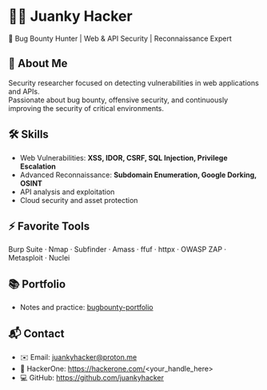 # 👨‍💻 Juanky Hacker
🔎 Bug Bounty Hunter | Web & API Security | Reconnaissance Expert

## 🚀 About Me
Security researcher focused on detecting vulnerabilities in web applications and APIs.  
Passionate about bug bounty, offensive security, and continuously improving the security of critical environments.

## 🛠️ Skills
- Web Vulnerabilities: **XSS, IDOR, CSRF, SQL Injection, Privilege Escalation**
- Advanced Reconnaissance: **Subdomain Enumeration, Google Dorking, OSINT**
- API analysis and exploitation
- Cloud security and asset protection

## ⚡ Favorite Tools
Burp Suite · Nmap · Subfinder · Amass · ffuf · httpx · OWASP ZAP · Metasploit · Nuclei

## 📚 Portfolio
- Notes and practice: [bugbounty-portfolio](https://github.com/juankyhacker/bugbounty-portfolio)

## 📬 Contact
- ✉️ Email: juankyhacker@proton.me  
- 🔗 HackerOne: https://hackerone.com/<your_handle_here>  
- 💻 GitHub: https://github.com/juankyhacker

